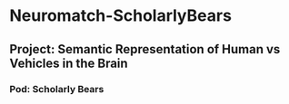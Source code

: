 # Neuromatch-ScholarlyBears
## Project: Semantic Representation of Human vs Vehicles in the Brain
### Pod: Scholarly Bears

